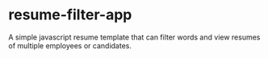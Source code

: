 # resume-filter-app
A simple javascript resume template that can filter words and view resumes of multiple employees or candidates.
